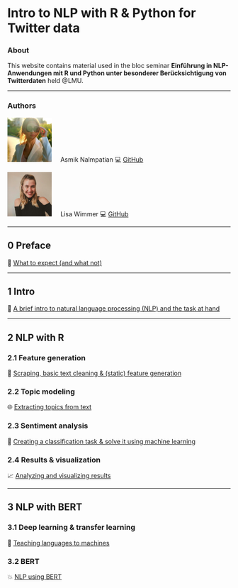# Intro to NLP with R & Python for Twitter data
### About

This website contains material used in the bloc seminar **Einführung in NLP-Anwendungen mit R und Python unter besonderer Berücksichtigung von Twitterdaten** held @LMU.

***

### Authors

<img src="figures/bild_asmik.jfif" width="100" height="100"> &nbsp; &nbsp; Asmik Nalmpatian 💻 [GitHub](https://github.com/asmiknalmpatian)

<img src="figures/bild_lisa.PNG" width="100" height="100"> &nbsp; &nbsp; Lisa Wimmer 💻 [GitHub](https://github.com/lisa-wm)

***

## **0 Preface**
<!-- [Contents](pages/0_preface.html) -->
🧭 [What to expect (and what not)](pages/0_preface.html)

***

## **1 Intro**
💬 [A brief intro to natural language processing (NLP) and the task at hand](pages/1_intro.html)

***

## **2 NLP with R**
### **2.1 Feature generation**
💼 [Scraping, basic text cleaning & (static) feature generation](pages/template.html)

### **2.2 Topic modeling**
🌐 [Extracting topics from text](pages/template.html)

### **2.3 Sentiment analysis**
🚀 [Creating a classification task & solve it using machine learning](pages/template.html)

### **2.4 Results & visualization**
📈 [Analyzing and visualizing results](pages/template.html)

***

## **3 NLP with BERT**
### **3.1 Deep learning & transfer learning**
🧠 [Teaching languages to machines](pages/template.html)

### **3.2 BERT**
💥 [NLP using BERT](pages/template.html)
